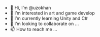 - 👋 Hi, I’m @uzokhan
- 👀 I’m interested in art and game develop
- 🌱 I’m currently learning Unity and C#
- 💞️ I’m looking to collaborate on ...
- 📫 How to reach me ...

<!---
uzokhan/uzokhan is a ✨ special ✨ repository because its `README.md` (this file) appears on your GitHub profile.
You can click the Preview link to take a look at your changes.
--->
